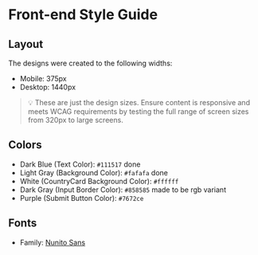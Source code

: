# Front-end Style Guide

## Layout

The designs were created to the following widths:

- Mobile: 375px
- Desktop: 1440px

> 💡 These are just the design sizes. Ensure content is responsive and meets WCAG requirements by testing the full range of screen sizes from 320px to large screens.

## Colors

- Dark Blue (Text Color): `#111517` done
- Light Gray (Background Color): `#fafafa` done
- White (CountryCard Background Color): `#ffffff`
- Dark Gray (Input Border Color): `#858585` made to be rgb variant
- Purple (Submit Button Color): `#7672ce`

## Fonts

- Family: [Nunito Sans](https://fonts.google.com/specimen/Nunito+Sans)
